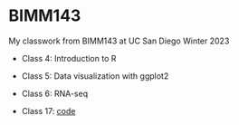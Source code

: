 # BIMM143

My classwork from BIMM143 at UC San Diego Winter 2023

- Class 4: Introduction to R 
- Class 5: Data visualization with ggplot2
- Class 6: RNA-seq

- Class 17: [code](https://github.com/mqnguyen1/bimm143_github/blob/main/class17/class17.Rmd)



